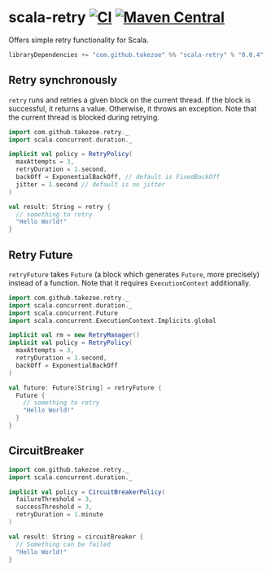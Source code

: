 # scala-retry [![CI](https://github.com/takezoe/scala-retry/workflows/CI/badge.svg)](https://github.com/takezoe/scala-retry/actions?query=branch%3Amaster) [![Maven Central](https://maven-badges.herokuapp.com/maven-central/com.github.takezoe/scala-retry_2.12/badge.svg)](https://maven-badges.herokuapp.com/maven-central/com.github.takezoe/scala-retry_2.12)

Offers simple retry functionality for Scala.

```scala
libraryDependencies += "com.github.takezoe" %% "scala-retry" % "0.0.4"
```

## Retry synchronously

`retry` runs and retries a given block on the current thread. If the block is successful, it returns a value. Otherwise, it throws an exception. Note that the current thread is blocked during retrying.

```scala
import com.github.takezoe.retry._
import scala.concurrent.duration._

implicit val policy = RetryPolicy(
  maxAttempts = 3, 
  retryDuration = 1.second, 
  backOff = ExponentialBackOff, // default is FixedBackOff
  jitter = 1.second // default is no jitter
)

val result: String = retry {
  // something to retry
  "Hello World!"
}
```

## Retry Future

`retryFuture` takes `Future` (a block which generates `Future`, more precisely) instead of a function. Note that it requires `ExecutionContext` additionally.

```scala
import com.github.takezoe.retry._
import scala.concurrent.duration._
import scala.concurrent.Future
import scala.concurrent.ExecutionContext.Implicits.global

implicit val rm = new RetryManager()
implicit val policy = RetryPolicy(
  maxAttempts = 3, 
  retryDuration = 1.second, 
  backOff = ExponentialBackOff
)

val future: Future[String] = retryFuture {
  Future {
    // something to retry
    "Hello World!"
  }
}
```

## CircuitBreaker

```scala
import com.github.takezoe.retry._
import scala.concurrent.duration._

implicit val policy = CircuitBreakerPolicy(
  failureThreshold = 3,
  successThreshold = 3,
  retryDuration = 1.minute
)

val result: String = circuitBreaker {
  // Something can be failed
  "Hello World!"
}
```
